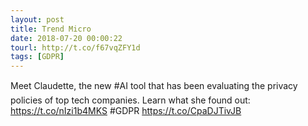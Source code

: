 ```yaml
---
layout: post
title: Trend Micro
date: 2018-07-20 00:00:22
tourl: http://t.co/f67vqZFY1d
tags: [GDPR]
---
```

Meet Claudette, the new #AI tool that has been evaluating the privacy policies of top tech companies. Learn what she found out: https://t.co/nIzi1b4MKS #GDPR https://t.co/CpaDJTivJB